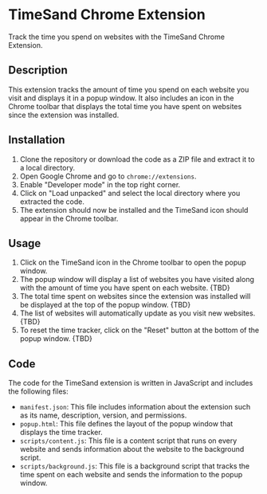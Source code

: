 # TimeSand Chrome Extension

Track the time you spend on websites with the TimeSand Chrome Extension.

## Description

This extension tracks the amount of time you spend on each website you visit and displays it in a popup window. It also includes an icon in the Chrome toolbar that displays the total time you have spent on websites since the extension was installed.

## Installation

1. Clone the repository or download the code as a ZIP file and extract it to a local directory.
2. Open Google Chrome and go to `chrome://extensions`.
3. Enable "Developer mode" in the top right corner.
4. Click on "Load unpacked" and select the local directory where you extracted the code.
5. The extension should now be installed and the TimeSand icon should appear in the Chrome toolbar.

## Usage

1. Click on the TimeSand icon in the Chrome toolbar to open the popup window.
2. The popup window will display a list of websites you have visited along with the amount of time you have spent on each website. {TBD}
3. The total time spent on websites since the extension was installed will be displayed at the top of the popup window. {TBD}
4. The list of websites will automatically update as you visit new websites. {TBD}
5. To reset the time tracker, click on the "Reset" button at the bottom of the popup window. {TBD}

## Code

The code for the TimeSand extension is written in JavaScript and includes the following files:

- `manifest.json`: This file includes information about the extension such as its name, description, version, and permissions.
- `popup.html`: This file defines the layout of the popup window that displays the time tracker.
- `scripts/content.js`: This file is a content script that runs on every website and sends information about the website to the background script.
- `scripts/background.js`: This file is a background script that tracks the time spent on each website and sends the information to the popup window.


